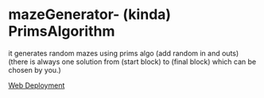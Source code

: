 # mazeGenerator- (kinda) PrimsAlgorithm
it generates random mazes using prims algo
(add random in and outs)
(there is always one solution from (start block) to (final block) which can be chosen by you.)

[Web Deployment](https://malikgaurav626.github.io/mazeGenerator-PrimsAlgorithm/)
